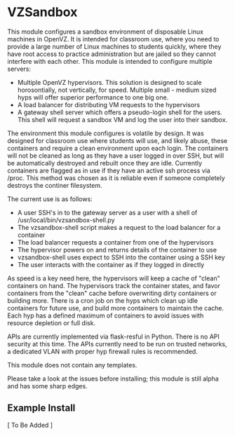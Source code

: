 VZSandbox
=========

This module configures a sandbox environment of disposable Linux machines in OpenVZ.
It is intended for classroom use, where you need to provide a large number of Linux machines
to students quickly, where they have root access to practice administration but are jailed
so they cannot interfere with each other.  This module is intended to configure multiple servers:

* Multiple OpenVZ hypervisors.  This solution is designed to scale horosontially, not vertically, for speed.  Multiple small - medium sized hyps will offer superior performance to one big one.
* A load balancer for distributing VM requests to the hypervisors
* A gateway shell server which offers a pseudo-login shell for the users.  This shell will request a sandbox VM and log the user into their sandbox.

The environment this module configures is volatile by design.
It was designed for classroom use where students will use, and likely abuse, these containers and require a clean environment upon each login.
The containers will not be cleaned as long as they have a user logged in over SSH, but will be automatically destroyed and rebuilt once they are idle.
Currently containers are flagged as in use if they have an active ssh process via /proc.
This method was chosen as it is reliable even if someone completely destroys the continer filesystem.

The current use is as follows:
* A user SSH's in to the gateway server as a user with a shell of /usr/local/bin/vzsandbox-shell.py
* The vzsandbox-shell script makes a request to the load balancer for a container
* The load balancer requests a container from one of the hypervisors
* The hypervisor powers on and returns details of the container to use
* vzsandbox-shell uses expect to SSH into the container using a SSH key
* The user interacts with the container as if they logged in directly

As speed is a key need here, the hypervisors will keep a cache of "clean" containers on hand.
The hypervisors track the container states, and favor containers from the "clean" cache before overwriting dirty containers or building more.
There is a cron job on the hyps which clean up idle containers for future use, and build more containers to maintain the cache.
Each hyp has a defined maximum of containers to avoid issues with resource depletion or full disk.

APIs are currently implemented via flask-resful in Python.
There is no API security at this time.
The APIs currently need to be run on trusted networks, a dedicated VLAN with proper hyp firewall rules is recommended.

This module does not contain any templates.

Please take a look at the issues before installing; this module is still alpha and has some sharp edges.

Example Install
---------------

[ To Be Added ]